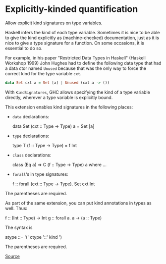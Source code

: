 # Explicitly-kinded quantification

Allow explicit kind signatures on type variables.

Haskell infers the kind of each type variable. Sometimes it is nice to be able to give the kind explicitly as (machine-checked) documentation, just as it is nice to give a type signature for a function. On some occasions, it is essential to do so.

For example, in his paper "Restricted Data Types in Haskell" (Haskell Workshop 1999) John Hughes had to define the following data type that had a data ctor named `Unused` because that was the only way to force the correct kind for the type variable `cxt`.

```hs
data Set cxt a = Set [a] | Unused (cxt a -> ())
```

With `KindSignatures`, GHC allows specifying the kind of a type variable directly, wherever a type variable is explicitly bound.

This extension enables kind signatures in the following places:

*   `data` declarations:
    
    data Set (cxt :: Type \-> Type) a \= Set \[a\]
    
*   `type` declarations:
    
    type T (f :: Type \-> Type) \= f Int
    
*   `class` declarations:
    
    class (Eq a) \=> C (f :: Type \-> Type) a where ...
    
*   `forall`‘s in type signatures:
    
    f :: forall (cxt :: Type \-> Type). Set cxt Int
    

The parentheses are required.

As part of the same extension, you can put kind annotations in types as well. Thus:

f :: (Int :: Type) \-> Int
g :: forall a. a \-> (a :: Type)

The syntax is

atype ::= '(' ctype '::' kind ')

The parentheses are required.


[Source](https://ghc.gitlab.haskell.org/ghc/doc/users_guide/exts/kind_signatures.html)
